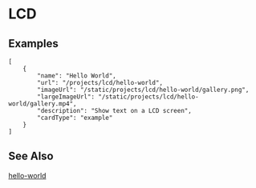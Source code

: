 # LCD

## Examples

```codecard
[
    {
        "name": "Hello World",
        "url": "/projects/lcd/hello-world",
        "imageUrl": "/static/projects/lcd/hello-world/gallery.png",
        "largeImageUrl": "/static/projects/lcd/hello-world/gallery.mp4",
        "description": "Show text on a LCD screen",
        "cardType": "example"
    }
]
```

## See Also

[hello-world](/projects/lcd/hello-world)